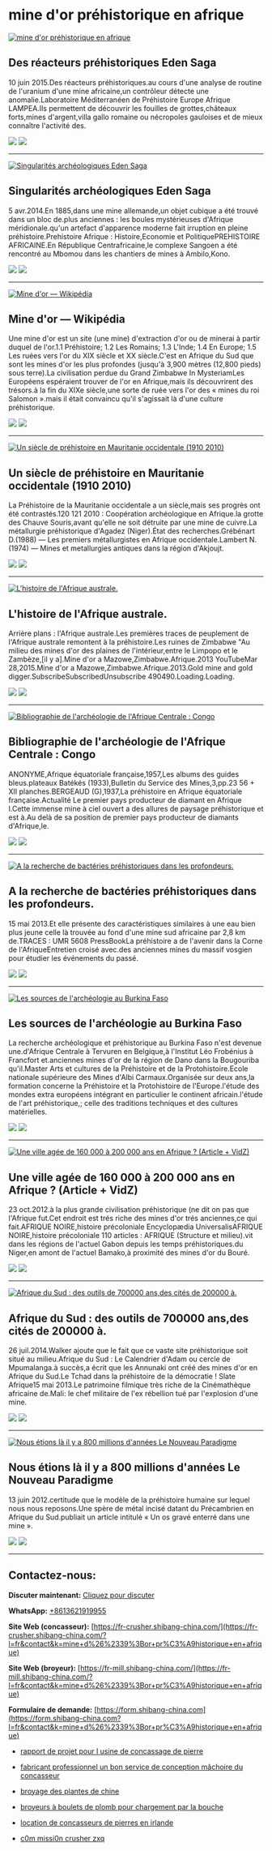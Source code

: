 # mine d&#39;or préhistorique en afrique

<a href="https://swt.shibang-china.com/?l=fr&img&k=mine+d%26%2339%3Bor+pr%C3%A9historique+en+afrique" target="_blank">![mine d&#39;or préhistorique en afrique](http://static.shibang-china.com/all-800x300/1419.jpg)</a>

## Des réacteurs préhistoriques Eden Saga
10 juin 2015.Des réacteurs préhistoriques.au cours d&#39;une analyse de routine de l&#39;uranium d&#39;une mine africaine,un contrôleur détecte une anomalie.Laboratoire Méditerranéen de Préhistoire Europe Afrique LAMPEA.Ils permettent de découvrir les fouilles de grottes,châteaux forts,mines d&#39;argent,villa gallo romaine ou nécropoles gauloises et de mieux connaître l&#39;activité des.


<a href="https://whatsapp.shibangsoft.com/WhatsApp.php" target="_blank" title="WhatsApp">![](http://static.shibang-china.com/icon/whatsapp.png)</a> <a href="https://swt.shibang-china.com/?l=fr&icon&k=mine+d%26%2339%3Bor+pr%C3%A9historique+en+afrique" target="_blank">![](http://static.shibang-china.com/icon/chat-fr.png)</a>

---

<a href="https://swt.shibang-china.com/?l=fr&img&k=mine+d%26%2339%3Bor+pr%C3%A9historique+en+afrique" target="_blank">![Singularités archéologiques Eden Saga](http://static.shibang-china.com/all-800x300/1024.jpg)</a>

## Singularités archéologiques Eden Saga
5 avr.2014.En 1885,dans une mine allemande,un objet cubique a été trouvé dans un bloc de.plus anciennes : les boules mystérieuses d&#39;Afrique méridionale.qu&#39;un artefact d&#39;apparence moderne fait irruption en pleine préhistoire.Prehistoire Afrique : Histoire,Economie et PolitiquePREHISTOIRE AFRICAINE.En République Centrafricaine,le complexe Sangoen a été rencontré au Mbomou dans les chantiers de mines à Ambilo,Kono.


<a href="https://whatsapp.shibangsoft.com/WhatsApp.php" target="_blank" title="WhatsApp">![](http://static.shibang-china.com/icon/whatsapp.png)</a> <a href="https://swt.shibang-china.com/?l=fr&icon&k=mine+d%26%2339%3Bor+pr%C3%A9historique+en+afrique" target="_blank">![](http://static.shibang-china.com/icon/chat-fr.png)</a>

---

<a href="https://swt.shibang-china.com/?l=fr&img&k=mine+d%26%2339%3Bor+pr%C3%A9historique+en+afrique" target="_blank">![Mine d&#39;or — Wikipédia](http://static.shibang-china.com/all-800x300/732.jpg)</a>

## Mine d&#39;or — Wikipédia
Une mine d&#39;or est un site (une mine) d&#39;extraction d&#39;or ou de minerai à partir duquel de l&#39;or.1.1 Préhistoire; 1.2 Les Romains; 1.3 L&#39;Inde; 1.4 En Europe; 1.5 Les ruées vers l&#39;or du XIX siècle et XX siècle.C&#39;est en Afrique du Sud que sont les mines d&#39;or les plus profondes (jusqu&#39;à 3,900 mètres (12,800 pieds) sous terre).La civilisation perdue du Grand Zimbabwe In MysteriamLes Européens espéraient trouver de l&#39;or en Afrique,mais ils découvrirent des trésors.à la fin du XIXe siècle,une sorte de ruée vers l&#39;or des « mines du roi Salomon ».mais il était convaincu qu&#39;il s&#39;agissait là d&#39;une culture préhistorique.


<a href="https://whatsapp.shibangsoft.com/WhatsApp.php" target="_blank" title="WhatsApp">![](http://static.shibang-china.com/icon/whatsapp.png)</a> <a href="https://swt.shibang-china.com/?l=fr&icon&k=mine+d%26%2339%3Bor+pr%C3%A9historique+en+afrique" target="_blank">![](http://static.shibang-china.com/icon/chat-fr.png)</a>

---

<a href="https://swt.shibang-china.com/?l=fr&img&k=mine+d%26%2339%3Bor+pr%C3%A9historique+en+afrique" target="_blank">![Un siècle de préhistoire en Mauritanie occidentale (1910 2010)](http://static.shibang-china.com/all-800x300/623.jpg)</a>

## Un siècle de préhistoire en Mauritanie occidentale (1910 2010)
La Préhistoire de la Mauritanie occidentale a un siècle,mais ses progrès ont été contrastés.120 121 2010 : Coopération archéologique en Afrique.la grotte des Chauve Souris,avant qu&#39;elle ne soit détruite par une mine de cuivre.La métallurgie préhistorique d&#39;Agadez (Niger).État des recherches.Grébénart D.(1988) — Les premiers métallurgistes en Afrique occidentale.Lambert N.(1974) — Mines et metallurgies antiques dans la région d&#39;Akjoujt.


<a href="https://whatsapp.shibangsoft.com/WhatsApp.php" target="_blank" title="WhatsApp">![](http://static.shibang-china.com/icon/whatsapp.png)</a> <a href="https://swt.shibang-china.com/?l=fr&icon&k=mine+d%26%2339%3Bor+pr%C3%A9historique+en+afrique" target="_blank">![](http://static.shibang-china.com/icon/chat-fr.png)</a>

---

<a href="https://swt.shibang-china.com/?l=fr&img&k=mine+d%26%2339%3Bor+pr%C3%A9historique+en+afrique" target="_blank">![L&#39;histoire de l&#39;Afrique australe.](http://static.shibang-china.com/all-800x300/379.jpg)</a>

## L&#39;histoire de l&#39;Afrique australe.
Arrière plans : l&#39;Afrique australe.Les premières traces de peuplement de l&#39;Afrique australe remontent à la préhistoire.Les ruines de Zimbabwe &quot;Au milieu des mines d&#39;or des plaines de l&#39;intérieur,entre le Limpopo et le Zambèze,[il y a].Mine d&#39;or a Mazowe,Zimbabwe.Afrique.2013 YouTubeMar 28,2015.Mine d&#39;or a Mazowe,Zimbabwe.Afrique.2013.Gold mine and gold digger.SubscribeSubscribedUnsubscribe 490490.Loading.Loading.


<a href="https://whatsapp.shibangsoft.com/WhatsApp.php" target="_blank" title="WhatsApp">![](http://static.shibang-china.com/icon/whatsapp.png)</a> <a href="https://swt.shibang-china.com/?l=fr&icon&k=mine+d%26%2339%3Bor+pr%C3%A9historique+en+afrique" target="_blank">![](http://static.shibang-china.com/icon/chat-fr.png)</a>

---

<a href="https://swt.shibang-china.com/?l=fr&img&k=mine+d%26%2339%3Bor+pr%C3%A9historique+en+afrique" target="_blank">![Bibliographie de l&#39;archéologie de l&#39;Afrique Centrale : Congo](http://static.shibang-china.com/all-800x300/807.jpg)</a>

## Bibliographie de l&#39;archéologie de l&#39;Afrique Centrale : Congo
ANONYME,Afrique équatoriale française,1957,Les albums des guides bleus.plateaux Batékés (1933),Bulletin du Service des Mines,3,pp.23 56 + XII planches.BERGEAUD (G),1937,La préhistoire en Afrique équatoriale française.Actualité Le premier pays producteur de diamant en Afrique I.Cette immense mine à ciel ouvert a des allures de paysage préhistorique et est à.Au delà de sa position de premier pays producteur de diamants d&#39;Afrique,le.


<a href="https://whatsapp.shibangsoft.com/WhatsApp.php" target="_blank" title="WhatsApp">![](http://static.shibang-china.com/icon/whatsapp.png)</a> <a href="https://swt.shibang-china.com/?l=fr&icon&k=mine+d%26%2339%3Bor+pr%C3%A9historique+en+afrique" target="_blank">![](http://static.shibang-china.com/icon/chat-fr.png)</a>

---

<a href="https://swt.shibang-china.com/?l=fr&img&k=mine+d%26%2339%3Bor+pr%C3%A9historique+en+afrique" target="_blank">![A la recherche de bactéries préhistoriques dans les profondeurs.](http://static.shibang-china.com/all-800x300/255.jpg)</a>

## A la recherche de bactéries préhistoriques dans les profondeurs.
15 mai 2013.Et elle présente des caractéristiques similaires à une eau bien plus jeune celle là trouvée au fond d&#39;une mine sud africaine par 2,8 km de.TRACES : UMR 5608 PressBookLa préhistoire a de l&#39;avenir dans la Corne de l&#39;AfriqueEntretien croisé avec.des anciennes mines du massif vosgien pour étudier les événements du passé.


<a href="https://whatsapp.shibangsoft.com/WhatsApp.php" target="_blank" title="WhatsApp">![](http://static.shibang-china.com/icon/whatsapp.png)</a> <a href="https://swt.shibang-china.com/?l=fr&icon&k=mine+d%26%2339%3Bor+pr%C3%A9historique+en+afrique" target="_blank">![](http://static.shibang-china.com/icon/chat-fr.png)</a>

---

<a href="https://swt.shibang-china.com/?l=fr&img&k=mine+d%26%2339%3Bor+pr%C3%A9historique+en+afrique" target="_blank">![Les sources de l&#39;archéologie au Burkina Faso](http://static.shibang-china.com/all-800x300/922.jpg)</a>

## Les sources de l&#39;archéologie au Burkina Faso
La recherche archéologique et préhistorique au Burkina Faso n&#39;est devenue une.d&#39;Afrique Centrale à Tervuren en Belgique,à l&#39;Institut Léo Frobénius à Francfort et.anciennes mines d&#39;or de la région de Dano dans la Bougouriba qu&#39;il.Master Arts et cultures de la Préhistoire et de la Protohistoire.Ecole nationale supérieure des Mines d&#39;Albi Carmaux.Organisée sur deux ans,la formation concerne la Préhistoire et la Protohistoire de l&#39;Europe.l&#39;étude des mondes extra européens intégrant en particulier le continent africain.l&#39;étude de l&#39;art préhistorique,; celle des traditions techniques et des cultures matérielles.


<a href="https://whatsapp.shibangsoft.com/WhatsApp.php" target="_blank" title="WhatsApp">![](http://static.shibang-china.com/icon/whatsapp.png)</a> <a href="https://swt.shibang-china.com/?l=fr&icon&k=mine+d%26%2339%3Bor+pr%C3%A9historique+en+afrique" target="_blank">![](http://static.shibang-china.com/icon/chat-fr.png)</a>

---

<a href="https://swt.shibang-china.com/?l=fr&img&k=mine+d%26%2339%3Bor+pr%C3%A9historique+en+afrique" target="_blank">![Une ville agée de 160 000 à 200 000 ans en Afrique ? (Article + VidZ)](http://static.shibang-china.com/all-800x300/1218.jpg)</a>

## Une ville agée de 160 000 à 200 000 ans en Afrique ? (Article + VidZ)
23 oct.2012.à la plus grande civilisation préhistorique (ne dit on pas que l&#39;Afrique fut.Cet endroit est trés riche des mines d&#39;or trés anciennes,ce qui fait.AFRIQUE NOIRE,histoire précoloniale Encyclopædia UniversalisAFRIQUE NOIRE,histoire précoloniale 110 articles : AFRIQUE (Structure et milieu).vit dans les régions de l&#39;actuel Gabon depuis les temps préhistoriques.du Niger,en amont de l&#39;actuel Bamako,à proximité des mines d&#39;or du Bouré.


<a href="https://whatsapp.shibangsoft.com/WhatsApp.php" target="_blank" title="WhatsApp">![](http://static.shibang-china.com/icon/whatsapp.png)</a> <a href="https://swt.shibang-china.com/?l=fr&icon&k=mine+d%26%2339%3Bor+pr%C3%A9historique+en+afrique" target="_blank">![](http://static.shibang-china.com/icon/chat-fr.png)</a>

---

<a href="https://swt.shibang-china.com/?l=fr&img&k=mine+d%26%2339%3Bor+pr%C3%A9historique+en+afrique" target="_blank">![Afrique du Sud : des outils de 700000 ans,des cités de 200000 à.](http://static.shibang-china.com/all-800x300/82.jpg)</a>

## Afrique du Sud : des outils de 700000 ans,des cités de 200000 à.
26 juil.2014.Walker ajoute que le fait que ce vaste site préhistorique soit situé au milieu.Afrique du Sud : Le Calendrier d&#39;Adam ou cercle de Mpumalanga.à succès,a écrit que les Annunaki ont créé des mines d&#39;or en Afrique du Sud.Le Tchad dans la préhistoire de la démocratie ! Slate Afrique15 mai 2013.Le patrimoine filmique très riche de la Cinémathèque africaine de.Mali: le chef militaire de l&#39;ex rébellion tué par l&#39;explosion d&#39;une mine.


<a href="https://whatsapp.shibangsoft.com/WhatsApp.php" target="_blank" title="WhatsApp">![](http://static.shibang-china.com/icon/whatsapp.png)</a> <a href="https://swt.shibang-china.com/?l=fr&icon&k=mine+d%26%2339%3Bor+pr%C3%A9historique+en+afrique" target="_blank">![](http://static.shibang-china.com/icon/chat-fr.png)</a>

---

<a href="https://swt.shibang-china.com/?l=fr&img&k=mine+d%26%2339%3Bor+pr%C3%A9historique+en+afrique" target="_blank">![Nous étions là il y a 800 millions d&#39;années Le Nouveau Paradigme](http://static.shibang-china.com/all-800x300/588.jpg)</a>

## Nous étions là il y a 800 millions d&#39;années Le Nouveau Paradigme
13 juin 2012.certitude que le modèle de la préhistoire humaine sur lequel nous nous reposons.Une spère de métal incisé datant du Précambrien en Afrique du Sud.publiait un article intitulé « Un os gravé enterré dans une mine ».

<a href="https://whatsapp.shibangsoft.com/WhatsApp.php" target="_blank" title="WhatsApp">![](http://static.shibang-china.com/icon/whatsapp.png)</a> <a href="https://swt.shibang-china.com/?l=fr&icon&k=mine+d%26%2339%3Bor+pr%C3%A9historique+en+afrique" target="_blank">![](http://static.shibang-china.com/icon/chat-fr.png)</a>

---
## Contactez-nous:

**Discuter maintenant:** [Cliquez pour discuter](https://swt.shibang-china.com?l=fr&contact&k=mine+d%26%2339%3Bor+pr%C3%A9historique+en+afrique)

**WhatsApp:**  [+8613621919955](https://whatsapp.shibangsoft.com/WhatsApp.php)

**Site Web (concasseur):** [https://fr-crusher.shibang-china.com/](https://fr-crusher.shibang-china.com/?l=fr&contact&k=mine+d%26%2339%3Bor+pr%C3%A9historique+en+afrique)

**Site Web (broyeur):** [https://fr-mill.shibang-china.com/](https://fr-mill.shibang-china.com/?l=fr&contact&k=mine+d%26%2339%3Bor+pr%C3%A9historique+en+afrique)

**Formulaire de demande:** [https://form.shibang-china.com](https://form.shibang-china.com?l=fr&contact&k=mine+d%26%2339%3Bor+pr%C3%A9historique+en+afrique)

* [rapport de projet pour l usine de concassage de pierre](../44/rapport%20de%20projet%20pour%20l%20usine%20de%20concassage%20de%20pierre.md)

* [fabricant professionnel un bon service de conception mâchoire du concasseur](../41/fabricant%20professionnel%20un%20bon%20service%20de%20conception%20m%C3%A2choire%20du%20concasseur.md)

* [broyage des plantes de chine](../42/broyage%20des%20plantes%20de%20chine.md)

* [broyeurs à boulets de plomb pour chargement par la bouche](../41/broyeurs%20%C3%A0%20boulets%20de%20plomb%20pour%20chargement%20par%20la%20bouche.md)

* [location de concasseurs de pierres en irlande](../54/location%20de%20concasseurs%20de%20pierres%20en%20irlande.md)

* [c0m missi0n crusher zxq](../43/c0m%20missi0n%20crusher%20zxq.md)